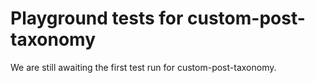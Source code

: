 # Playground tests for custom-post-taxonomy
We are still awaiting the first test run for custom-post-taxonomy.
